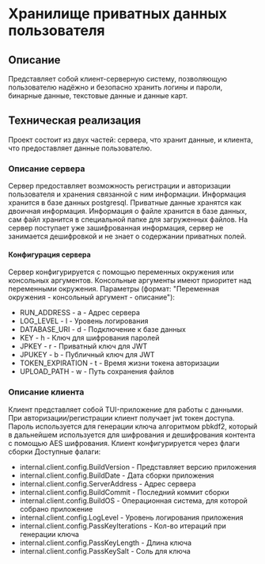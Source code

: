 # Хранилище приватных данных пользователя
## Описание
Представляет собой клиент-серверную систему, позволяющую пользователю надёжно и безопасно хранить логины и пароли, бинарные данные, текстовые данные и данные карт.

## Техническая реализация
Проект состоит из двух частей: сервера, что хранит данные, и клиента, что предоставляет данные пользователю.
### Описание сервера
Сервер предоставляет возможность регистрации и авторизации пользователя и хранения связанной с ним информации.
Информация хранится в базе данных postgresql. Приватные данные хранятся как двоичная информация. Информация о файле хранится в базе данных, сам файл хранится в специальной папке для загруженных файлов.
На сервер поступает уже зашифрованная информация, сервер не занимается дешифровкой и не знает о содержании приватных полей.
#### Конфигурация сервера
Сервер конфигурируется с помощью переменных окружения или консольных аргументов. Консольные аргументы имеют приоритет над переменными окружения.
Параметры (формат: "Переменная окружения - консольный аргумент - описание"):
- RUN_ADDRESS - a - Адрес сервера
- LOG_LEVEL - l - Уровень логирования
- DATABASE_URI - d - Подключение к базе данных
- KEY - h - Ключ для шифрования паролей
- JPKEY - r - Приватный ключ для JWT
- JPUKEY - b - Публичный ключ для JWT
- TOKEN_EXPIRATION - t - Время жизни токена авторизации
- UPLOAD_PATH - w - Путь сохранения файлов

### Описание клиента
Клиент представляет собой TUI-приложение для работы с данными.
При авторизации/регистрации клиент получает jwt токен доступа.
Пароль используется для генерации ключа алгоритмом pbkdf2, который в дальнейшем используется для шифрования и дешифрования контента с помощью AES шифрования.
Клиент конфигурируется через флаги сборки
Доступные фалаги:
- internal.client.config.BuildVersion - Представляет версию приложения
- internal.client.config.BuildDate - Дата сборки приложения
- internal.client.config.ServerAddress - Адрес сервера
- internal.client.config.BuildCommit - Последний коммит сборки
- internal.client.config.BuildOS - Операционная система, для которой собрано приложение
- internal.client.config.LogLevel - Уровень логирования приложения
- internal.client.config.PassKeyIterations - Кол-во итераций при генерации ключа
- internal.client.config.PassKeyLength - Длина ключа
- internal.client.config.PassKeySalt - Соль для ключа